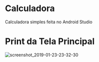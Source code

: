 # Calculadora

Calculadora simples feita no Android Studio

# Print da Tela Principal

![screenshot_2019-01-23-23-32-30](https://user-images.githubusercontent.com/36732444/51608958-0708f780-1f00-11e9-87d1-36c95a079b45.png)
